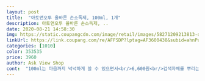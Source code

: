 ```yaml
---
layout: post 
title:  "아토앤오투 올바른 손소독제, 100ml, 1개" 
description: 아토앤오투 올바른 손소독제, ..
date: 2020-08-21 14:58:30 
img: https://static.coupangcdn.com/image/retail/images/58271209213813-da0ad727-1332-4434-99f5-3ee625fcbdf9.jpg 
linkUrl: https://link.coupang.com/re/AFFSDP?lptag=AF3600438&subid=ahnPublicAsk&pageKey=1288306215&itemId=2298823948&vendorItemId=70295783161&traceid=V0-113-0417fc893b231072 
categories: [1010] 
color: 353535 
price: 3960 
author: Ask View Shop 
cont:  "100ml는 마음까지 넉넉하게 쓸 수 있으면서<br/>6,600원<br/>검색자체를 뿌리는 손소독제로 검색해서 나온걸 샀는데<br/>구입했습니다.<br/><br/>그런데 손으로 비비고 맡으니<br/>금새 줄더라고요<br/>꼭 비비고 맡으라고 했어요.<br/><br/>다른 분들이 뚜껑 깨진다고 평을 남기셨는데 아직은 모르겠습니다.<br/> 가방에 넣고 다닐거라 떨어뜨리거나 어디 부딪힐 일은 없을 듯 합니다.<br/><br/>다른거에 가격 비싸다고 생각했는데 이것보다 싼것은 요것저럼 버튼식이 없더군요.<br/> 물론 제가 못 찾았을수도 있는데 이것보다 싼것중엔 못본거 같습니다<br/>단지 뚜껑이 쉽게 열리는점.<br/> 손을 잘 비비면 더 잘 마릅니다<br/>대용량도 나오면 사고싶어요.<br/> 저렴하게 나오면요... <br/><br/>만족.<br/> 가격만 좀 내려갔으면... <br/><br/>바로 짜서 맡으니 알코올향이 코를 훅ㅜㅜ(주의)<br/>바르고 나서는 끈적임 없이<br/>손 비비고도 아주 은은한 사과향이라 딱 좋네요.<br/><br/>아 ... <br/> 제가 잘보고했어야하지만<br/>아이가 쓰는거라<br/>아이에게 향 맡고싶으면<br/>알코올 향은 전혀없고 옅은 사과향이네요.<br/><br/>알코올향이 오래가는 것도 있는데<br/>어떤건 특유의 향이 강해서<br/>어쩔수없지만 잘쓸께요<br/>오히려 매트한 느낌입니다.<br/><br/>이건 코를 직접 대지 않는 이상 알코올향 못 느끼고<br/>전 대용량을 가지고 있어서 이 용기내 클리너를 다 쓰고나면 보충해서 쓰려고 구매했습니다.<br/> 내용물이 100ml니 충분히 오래 사용가능합니다.<br/> 하루 두어번에 한달은 쓸듯<br/>조금 비싸도 괜찮아보이는 아토앤오투로<br/>지워지지도 않고 머리아플 정도고<br/>집에서 기존에 휴대용으로 쓰던건 50ml인데<br/>펌프형이네요 ... <br/><br/>학교에 등교하는 아이를 위해<br/>향도 나쁘지 않네묘.<br/> 바르고 난뒤에 끈적거림은 당연히 없고요.<br/><br/>향도 중요했는데<br/>휴대성이 간편하고 버튼식이라 쏟거나 오연가능성이 거의 없다는점 만으로도 충분히 구매 할 만합니다<br/>휴대하기에도 좋은 사이즈네요.<br/><br/>" 
---
```

